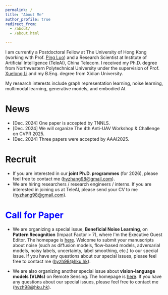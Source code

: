 ```yaml
---
permalink: /
title: "About Me"
author_profile: true
redirect_from: 
  - /about/
  - /about.html

---
```


I am currently a Postdoctoral Fellow at The University of Hong Kong (working with Prof. [Ping Luo](https://scholar.google.com/citations?user=aXdjxb4AAAAJ)) and a Research Scientist at Institute of Artificial Intelligence (TeleAI), China Telecom. I received my Ph.D. degree from Northwestern Polytechnical University under the supervision of Prof. [Xuelong Li](https://scholar.google.com/citations?user=ahUibskAAAAJ) and my B.Eng. degree from Xidian University. 

My research interests include graph representation learning, noise learning, multimodal learning, generative models, and embodied AI. 

# News

-   [Dec. 2024] One paper is accepted by TNNLS. 
-   [Dec. 2024] We will organize The 4th Anti-UAV Workshop \& Challenge on CVPR 2025. 
-   [Dec. 2024] Three papers were accepted by AAAI2025. 

# Recruit

-   If you are interested in our **joint Ph.D. programmes** (for 2026), please feel free to contact me (hyzhang98@gmail.com).  
-   We are hiring researchers / research engineers / interns. If you are interested in joining us at TeleAI, please send your CV to me (hyzhang98@gmail.com). 

# <b><font color=blue>Call for Paper</font></b> 

-   We are organizing a special issue, **Beneficial Noise Learning**, on **Pattern Recognition** (Impact Factor > 7), where I'm the Executive Guest Editor. The homepage is [here](https://www.sciencedirect.com/special-issue/316469/beneficial-noise-learning). Welcome to submit your manuscripts about noise (such as diffusion models, flow-based models, adversarial models, noisy labels, uncertainty, label smoothing, etc.) to our special issue. If you have any questions about our special issues, please feel free to contact me (hyzh98@hku.hk). 

-   We are also organizing another special issue about **vision-language models (VLMs)** on Remote Sensing. The homepage is [here](https://www.mdpi.com/journal/remotesensing/special_issues/974Y2654MA). If you have any questions about our special issues, please feel free to contact me (hyzh98@hku.hk). 

